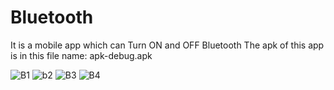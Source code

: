 # Bluetooth
It is a mobile app which can Turn ON and OFF Bluetooth
The apk of this app is in this file name: apk-debug.apk

![B1](https://user-images.githubusercontent.com/56790330/93308946-8c9d9180-f820-11ea-8a9c-62d452d9dd36.PNG)
![b2](https://user-images.githubusercontent.com/56790330/93308956-91fadc00-f820-11ea-93a8-19a6845c90c1.PNG)
![B3](https://user-images.githubusercontent.com/56790330/93308966-958e6300-f820-11ea-8162-fb61bed48288.PNG)
![B4](https://user-images.githubusercontent.com/56790330/93308980-98895380-f820-11ea-9c22-1f4f96b13713.PNG)
